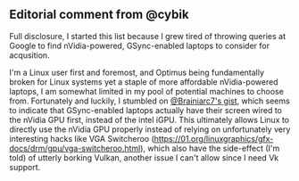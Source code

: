 Editorial comment from @cybik
-----------------------------

Full disclosure, I started this list because I grew tired of throwing queries at Google to find nVidia-powered, GSync-enabled laptops to consider for acqusition.

I'm a Linux user first and foremost, and Optimus being fundamentally broken for Linux systems yet a staple of more affordable nVidia-powered laptops, I am somewhat limited in my pool of potential machines to choose from. Fortunately and luckily, I stumbled on [@Brainiarc7's gist](https://gist.github.com/Brainiarc7/c3fa09bc2ecb4153434cd98b6fb06238), which seems to indicate that GSync-enabled laptops actually have their screen wired to the nVidia GPU first, instead of the intel iGPU. This ultimately allows Linux to directly use the nVidia GPU properly instead of relying on unfortunately very interesting hacks like VGA Switcheroo (https://01.org/linuxgraphics/gfx-docs/drm/gpu/vga-switcheroo.html), which also have the side-effect (I'm told) of utterly borking Vulkan, another issue I can't allow since I need Vk support.
